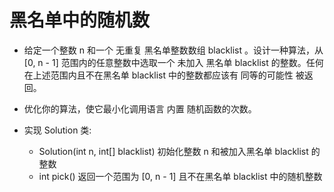 # 黑名单中的随机数

- 给定一个整数 n 和一个 无重复 黑名单整数数组 blacklist 。设计一种算法，从 [0, n - 1] 范围内的任意整数中选取一个 未加入 黑名单 blacklist 的整数。任何在上述范围内且不在黑名单 blacklist 中的整数都应该有 同等的可能性 被返回。

- 优化你的算法，使它最小化调用语言 内置 随机函数的次数。

- 实现 Solution 类:

    - Solution(int n, int[] blacklist) 初始化整数 n 和被加入黑名单 blacklist 的整数
    - int pick() 返回一个范围为 [0, n - 1] 且不在黑名单 blacklist 中的随机整数

